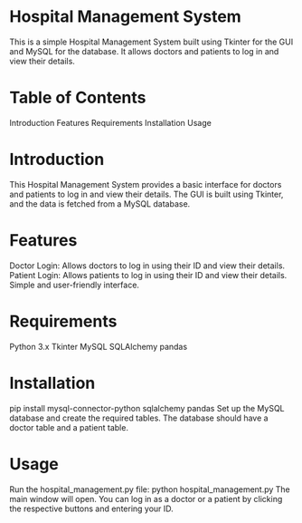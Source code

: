 # Hospital Management System
This is a simple Hospital Management System built using Tkinter for the GUI and MySQL for the database. It allows doctors and patients to log in and view their details.

# Table of Contents
Introduction
Features
Requirements
Installation
Usage

# Introduction
This Hospital Management System provides a basic interface for doctors and patients to log in and view their details. The GUI is built using Tkinter, and the data is fetched from a MySQL database.

# Features
Doctor Login: Allows doctors to log in using their ID and view their details.
Patient Login: Allows patients to log in using their ID and view their details.
Simple and user-friendly interface.

# Requirements
Python 3.x
Tkinter
MySQL
SQLAlchemy
pandas

# Installation
pip install mysql-connector-python sqlalchemy pandas
Set up the MySQL database and create the required tables. The database should have a doctor table and a patient table.

# Usage
Run the hospital_management.py file:
python hospital_management.py
The main window will open. You can log in as a doctor or a patient by clicking the respective buttons and entering your ID.







